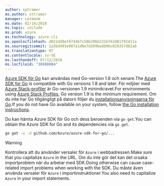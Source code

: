```yaml
---
author: sptramer
ms.author: sttramer
manager: carmonm
ms.date: 02/14/2018
ms.topic: include
ms.prod: azure
ms.technology: azure-cli
ms.openlocfilehash: d021dd8ef4744b7c50b296b231bf63481f92411a
ms.sourcegitcommit: 2a3bd491e087a1d0e7d269bed896c029357d62a6
ms.translationtype: HT
ms.contentlocale: sv-SE
ms.lasthandoff: 07/12/2018
ms.locfileid: "38988084"
---
```

<span data-ttu-id="99347-101">[Azure SDK för Go](https://github.com/Azure/azure-sdk-for-go) kan användas med Go-version 1.8 och senare.</span><span class="sxs-lookup"><span data-stu-id="99347-101">The [Azure SDK for Go](https://github.com/Azure/azure-sdk-for-go) is compatible with Go versions 1.8 and later.</span></span> <span data-ttu-id="99347-102">För miljöer med [Azure Stack-profiler](https://docs.microsoft.com/azure/azure-stack/azure-stack-version-profiles) är Go-versionen 1.9 minimikravet.</span><span class="sxs-lookup"><span data-stu-id="99347-102">For environments using [Azure Stack Profiles](https://docs.microsoft.com/azure/azure-stack/azure-stack-version-profiles), Go version 1.9 is the minimum requirement.</span></span>
<span data-ttu-id="99347-103">Om du inte har Go tillgängligt på datorn följer du [installationsanvisningarna för Go](https://golang.org/doc/install).</span><span class="sxs-lookup"><span data-stu-id="99347-103">If you do not have Go available on your system, follow [the Go installation instructions](https://golang.org/doc/install).</span></span>

<span data-ttu-id="99347-104">Du kan hämta Azure SDK för Go och dess beroenden via `go get`.</span><span class="sxs-lookup"><span data-stu-id="99347-104">You can obtain the Azure SDK for Go and its dependencies via `go get`.</span></span>

```bash
go get -u -d github.com/Azure/azure-sdk-for-go/...
```

> [!WARNING]
> <span data-ttu-id="99347-105">Kontrollera att du använder versaler för `Azure` i webbadressen.</span><span class="sxs-lookup"><span data-stu-id="99347-105">Make sure that you capitalize `Azure` in the URL.</span></span> <span data-ttu-id="99347-106">Om du inte gör det kan det orsaka importproblem när du arbetar med SDK.</span><span class="sxs-lookup"><span data-stu-id="99347-106">Doing otherwise can cause case-related import problems when working with the SDK.</span></span> <span data-ttu-id="99347-107">Du måste även använda versaler för `Azure` i importinstruktioner.</span><span class="sxs-lookup"><span data-stu-id="99347-107">You also need to capitalize `Azure` in your import statements.</span></span>
